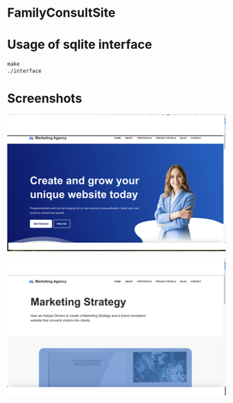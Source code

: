 # FamilyConsultSite



# Usage of sqlite interface
```
make 
./interface
```

# Screenshots 

![alt text](images/Image2.png)


![alt text](images/image1.png)


